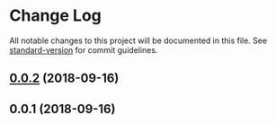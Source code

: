 # Change Log

All notable changes to this project will be documented in this file. See [standard-version](https://github.com/conventional-changelog/standard-version) for commit guidelines.

<a name="0.0.2"></a>
## [0.0.2](https://github.com/yqz0203/react-native-css/compare/v0.0.1...v0.0.2) (2018-09-16)



<a name="0.0.1"></a>
## 0.0.1 (2018-09-16)
